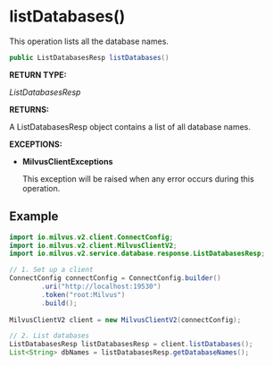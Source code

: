 # listDatabases()

This operation lists all the database names. 

```java
public ListDatabasesResp listDatabases()
```

**RETURN TYPE:**

*ListDatabasesResp*

**RETURNS:**

A ListDatabasesResp object contains a list of all database names.

**EXCEPTIONS:**

- **MilvusClientExceptions**

    This exception will be raised when any error occurs during this operation.

## Example

```java
import io.milvus.v2.client.ConnectConfig;
import io.milvus.v2.client.MilvusClientV2;
import io.milvus.v2.service.database.response.ListDatabasesResp;

// 1. Set up a client
ConnectConfig connectConfig = ConnectConfig.builder()
        .uri("http://localhost:19530")
        .token("root:Milvus")
        .build();
        
MilvusClientV2 client = new MilvusClientV2(connectConfig);

// 2. List databases
ListDatabasesResp listDatabasesResp = client.listDatabases();
List<String> dbNames = listDatabasesResp.getDatabaseNames();
```

